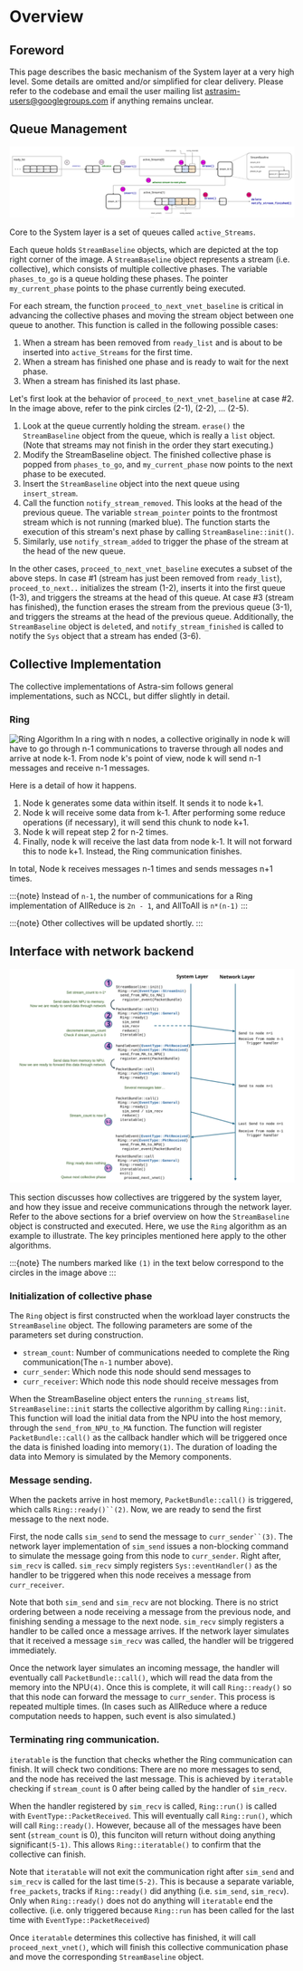 # Overview

## Foreword
This page describes the basic mechanism of the System layer at a very high level. Some details are omitted and/or simplified for clear delivery. Please refer to the codebase and email the user mailing list [astrasim-users@googlegroups.com](mailto:astrasim-users@googlegroups.com) if anything remains unclear.


## Queue Management
![System Layer Queue](/_static/images/system_overview_queue.svg)

Core to the System layer is a set of queues called `active_Streams`.

Each queue holds `StreamBaseline` objects, which are depicted at the top right corner of the image. A `StreamBaseline` object represents a stream (i.e. collective), which consists of multiple collective phases. The variable `phases_to_go` is a queue holding these phases. The pointer `my_current_phase` points to the phase currently being executed.

For each stream, the function `proceed_to_next_vnet_baseline` is critical in advancing the collective phases and moving the stream object between one queue to another.
This function is called in the following possible cases:

1. When a stream has been removed from `ready_list` and is about to be inserted into `active_Streams` for the first time.
2. When a stream has finished one phase and is ready to wait for the next phase.
3. When a stream has finished its last phase.

Let's first look at the behavior of `proceed_to_next_vnet_baseline` at case #2. In the image above, refer to the pink circles (2-1), (2-2), ... (2-5).

1. Look at the queue currently holding the stream. `erase()` the `StreamBaseline` object from the queue, which is really a `list` object. (Note that streams may not finish in the order they start executing.)
2. Modify the StreamBaseline object. The finished collective phase is popped from `phases_to_go`, and `my_current_phase` now points to the next phase to be executed.
3. Insert the `StreamBaseline` object into the next queue using `insert_stream`.
4. Call the function `notify_stream_removed`. This looks at the head of the previous queue. The variable `stream_pointer` points to the frontmost stream which is not running (marked blue). The function starts the execution of this stream's next phase by calling `StreamBaseline::init()`.
5. Similarly, use `notify_stream_added` to trigger the phase of the stream at the head of the new queue.

In the other cases, `proceed_to_next_vnet_baseline` executes a subset of the above steps. In case #1 (stream has just been removed from `ready_list`), `proceed_to_next..` initializes the stream (1-2), inserts it into the first queue (1-3), and triggers the streams at the head of this queue. At case #3 (stream has finished), the function erases the stream from the previous queue (3-1), and triggers the streams at the head of the previous queue. Additionally, the `StreamBaseline` object is `delete`d, and `notify_stream_finished` is called to notify the `Sys` object that a stream has ended (3-6).


## Collective Implementation
The collective implementations of Astra-sim follows general implementations, such as NCCL, but differ slightly in detail.

### Ring
![Ring Algorithm](/_static/images/system_collective_ring.svg)
In a ring with n nodes, a collective originally in node k will have to go through n-1 communications to traverse through all nodes and arrive at node k-1. From node k's point of view, node k will send n-1 messages and receive n-1 messages.

Here is a detail of how it happens.

1. Node k generates some data within itself. It sends it to node k+1.
2. Node k will receive some data from k-1. After performing some reduce operations (if necessary), it will send this chunk to node k+1.
3. Node k will repeat step 2 for n-2 times.
4. Finally, node k will receive the last data from node k-1. It will not forward this to node k+1. Instead, the Ring communication finishes.

In total, Node k receives messages n-1 times and sends messages n+1 times.


:::{note}
Instead of `n-1`, the number of communications for a Ring implementation of AllReduce is `2n - 1`, and AllToAll is `n*(n-1)`
:::

:::{note}
Other collectives will be updated shortly.
:::

## Interface with network backend
![Collective Iteration](/_static/images/system_collective_iteration.svg)

This section discusses how collectives are triggered by the system layer, and how they issue and receive communications through the network layer. Refer to the above sections for a brief overview on how the `StreamBaseline` object is constructed and executed. Here, we use the `Ring` algorithm as an example to illustrate. The key principles mentioned here apply to the other algorithms.

:::{note}
The numbers marked like `(1)` in the text below correspond to the circles in the image above
:::

### Initialization of collective phase
The `Ring` object is first constructed when the workload layer constructs the `StreamBaseline` object. The following parameters are some of the parameters set during construction.
- `stream_count`: Number of communications needed to complete the Ring communication(The `n-1` number above).
- `curr_sender`: Which node this node should send messages to
- `curr_receiver`: Which node this node should receive messages from

When the StreamBaseline object enters the `running_streams` list, `StreamBaseline::init` starts the collective algorithm by calling `Ring::init`. This function will load the initial data from the NPU into the host memory, through the `send_from_NPU_to_MA` function. The function will register `PacketBundle::call()` as the callback handler which will be triggered once the data is finished loading into memory`(1)`. The duration of loading the data into Memory is simulated by the Memory components.

### Message sending.
When the packets arrive in host memory, `PacketBundle::call()` is triggered, which calls `Ring::ready()``(2)`. Now, we are ready to send the first message to the next node.

First, the node calls `sim_send` to send the message to `curr_sender``(3)`. The network layer implementation of `sim_send` issues a non-blocking command to simulate the message going from this node to `curr_sender`. Right after, `sim_recv` is called. `sim_recv` simply registers `Sys::eventHandler()` as the handler to be triggered when this node receives a message from `curr_receiver`.

Note that both `sim_send` and `sim_recv` are not blocking. There is no strict ordering between a node receiving a message from the previous node, and finishing sending a message to the next node. `sim_recv` simply registers a handler to be called once a message arrives. If the network layer simulates that it received a message `sim_recv` was called, the handler will be triggered immediately.

Once the network layer simulates an incoming message, the handler will eventually call `PacketBundle::call()`, which will read the data from the memory into the NPU`(4)`. Once this is complete, it will call `Ring::ready()` so that this node can forward the message to `curr_sender`. This process is repeated multiple times. (In cases such as AllReduce where a reduce computation needs to happen, such event is also simulated.)

### Terminating ring communication.
`iteratable` is the function that checks whether the Ring communication can finish. It will check two conditions: There are no more messages to send, and the node has received the last message. This is achieved by `iteratable` checking if `stream_count` is 0 after being called by the handler of `sim_recv`.

When the handler registered by `sim_recv` is called, `Ring::run()` is called with `EventType::PacketReceived`. This will eventually call `Ring::run()`, which will call `Ring::ready()`. However, because all of the messages have been sent (`stream_count` is 0), this funciton will return without doing anything significant`(5-1)`. This allows `Ring::iteratable()` to confirm that the collective can finish.

Note that `iteratable` will not exit the communication right after `sim_send` and `sim_recv` is called for the last time`(5-2)`. This is because a separate variable, `free_packets`, tracks if `Ring::ready()` did anything (i.e. `sim_send`, `sim_recv`). Only when `Ring::ready()` does not do anything will `iteratable` end the collective. (i.e. only triggered because `Ring::run` has been called for the last time with `EventType::PacketReceived`)

Once `iteratable` determines this collective has finished, it will call `proceed_next_vnet()`, which will finish this collective communication phase and move the corresponding `StreamBaseline` object.
